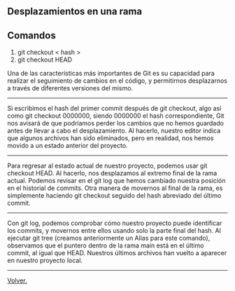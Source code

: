 ## Desplazamientos en una rama

## Comandos
1) git checkout < hash >
2) git checkout HEAD

Una de las características más importantes de Git es su
capacidad para realizar el seguimiento de cambios en el
código, y permitirnos desplazarnos a través de diferentes
versiones del mismo. 

---

Si escribimos el hash del primer commit después de git
checkout, algo así como git checkout 0000000, siendo
0000000 el hash correspondiente, Git nos avisará de que
podríamos perder los cambios que no hemos guardado
antes de llevar a cabo el desplazamiento. Al hacerlo,
nuestro editor indica que algunos archivos han sido eliminados, pero en realidad, nos hemos movido a un estado
anterior del proyecto.

---

Para regresar al estado actual de nuestro proyecto,
podemos usar git checkout HEAD. Al hacerlo, nos
desplazamos al extremo final de la rama actual. Podemos
revisar en el git log que hemos cambiado nuestra
posición en el historial de commits. Otra manera de
movernos al final de la rama, es simplemente haciendo
git checkout seguido del hash abreviado del último
commit.

---

Con git log, podemos comprobar cómo nuestro
proyecto puede identificar los commits, y movernos
entre ellos usando solo la parte final del hash. Al ejecutar
git tree (creamos anteriormente un Alias para este
comando), observamos que el puntero dentro de la
rama main está en el último commit, al igual que HEAD.
Nuestros últimos archivos han vuelto a aparecer en
nuestro proyecto local.

---
[Volver.](https://github.com/megagringa/Git-GitHub)
